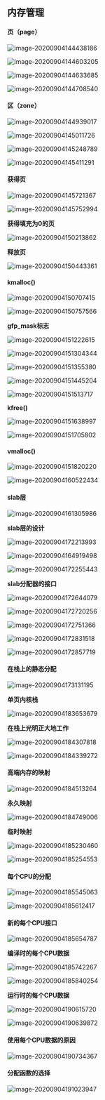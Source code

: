 ## 内存管理

#### 页（page）

![image-20200904144438186](内存管理.assets/image-20200904144438186.png)

![image-20200904144603205](内存管理.assets/image-20200904144603205.png)

![image-20200904144633685](内存管理.assets/image-20200904144633685.png)

![image-20200904144708540](内存管理.assets/image-20200904144708540.png)



#### 区（zone）

![image-20200904144939017](内存管理.assets/image-20200904144939017.png)

![image-20200904145011726](内存管理.assets/image-20200904145011726.png)

![image-20200904145248789](内存管理.assets/image-20200904145248789.png)

![image-20200904145411291](内存管理.assets/image-20200904145411291.png)



#### 获得页

![image-20200904145721367](内存管理.assets/image-20200904145721367.png)

![image-20200904145752994](内存管理.assets/image-20200904145752994.png)

**获得填充为0的页**

![image-20200904150213862](内存管理.assets/image-20200904150213862.png)

**释放页**

![image-20200904150443361](内存管理.assets/image-20200904150443361.png)



#### kmalloc()

![image-20200904150707415](内存管理.assets/image-20200904150707415.png)

![image-20200904150757566](内存管理.assets/image-20200904150757566.png)

**gfp_mask标志**

![image-20200904151222615](内存管理.assets/image-20200904151222615.png)

![image-20200904151304344](内存管理.assets/image-20200904151304344.png)

![image-20200904151355380](内存管理.assets/image-20200904151355380.png)

![image-20200904151445204](内存管理.assets/image-20200904151445204.png)

![image-20200904151513717](内存管理.assets/image-20200904151513717.png)

**kfree()**

![image-20200904151638997](内存管理.assets/image-20200904151638997.png)

![image-20200904151705802](内存管理.assets/image-20200904151705802.png)



#### vmalloc()

![image-20200904151820220](内存管理.assets/image-20200904151820220.png)

![image-20200904160522434](内存管理.assets/image-20200904160522434.png)



#### slab层

![image-20200904161305986](内存管理.assets/image-20200904161305986.png)

**slab层的设计**

![image-20200904172213993](内存管理.assets/image-20200904172213993.png)

![image-20200904164919498](内存管理.assets/image-20200904164919498.png)

![image-20200904172255443](内存管理.assets/image-20200904172255443.png)

**slab分配器的接口**

![image-20200904172644079](内存管理.assets/image-20200904172644079.png)

![image-20200904172720256](内存管理.assets/image-20200904172720256.png)

![image-20200904172751366](内存管理.assets/image-20200904172751366.png)

![image-20200904172831518](内存管理.assets/image-20200904172831518.png)

![image-20200904172857719](内存管理.assets/image-20200904172857719.png)



#### 在栈上的静态分配

![image-20200904173131195](内存管理.assets/image-20200904173131195.png)

**单页内核栈**

![image-20200904183653679](内存管理.assets/image-20200904183653679.png)

**在栈上光明正大地工作**

![image-20200904184307818](内存管理.assets/image-20200904184307818.png)

![image-20200904184339272](内存管理.assets/image-20200904184339272.png)



####  高端内存的映射

![image-20200904184513264](内存管理.assets/image-20200904184513264.png)

**永久映射**

![image-20200904184749006](内存管理.assets/image-20200904184749006.png)

**临时映射**

![image-20200904185230460](内存管理.assets/image-20200904185230460.png)

![image-20200904185254553](内存管理.assets/image-20200904185254553.png)



#### 每个CPU的分配

![image-20200904185545063](内存管理.assets/image-20200904185545063.png)

![image-20200904185612417](内存管理.assets/image-20200904185612417.png)



#### 新的每个CPU接口

![image-20200904185654787](内存管理.assets/image-20200904185654787.png)

**编译时的每个CPU数据**

![image-20200904185742267](内存管理.assets/image-20200904185742267.png)

![image-20200904185840254](内存管理.assets/image-20200904185840254.png)

**运行时的每个CPU数据**

![image-20200904190615720](内存管理.assets/image-20200904190615720.png)

![image-20200904190639872](内存管理.assets/image-20200904190639872.png)



#### 使用每个CPU数据的原因

![image-20200904190734367](内存管理.assets/image-20200904190734367.png)



#### 分配函数的选择

![image-20200904191023947](内存管理.assets/image-20200904191023947.png)




